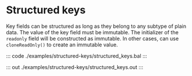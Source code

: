 # Structured keys

Key fields can be structured as long as they belong to any subtype of plain data. The value of the key field
must be immutable. The initializer of the `readonly` field will be constructed as immutable. In other cases,
can use `cloneReadOnly()` to create an immutable value.


::: code ./examples/structured-keys/structured_keys.bal :::

::: out ./examples/structured-keys/structured_keys.out :::